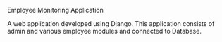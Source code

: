 Employee Monitoring Application 

A web application developed using Django.
This application consists of admin and various employee modules and connected to Database.
